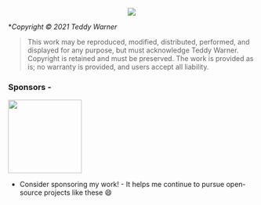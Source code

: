 <center>

 ![](https://teddywarner.org/assets/images/outlinedTeddyWarner.png)

</center>

**Copyright © 2021 Teddy Warner*
> This work may be reproduced, modified, distributed, performed, and displayed for any purpose,
> but must acknowledge Teddy Warner. Copyright is retained and must be preserved. 
> The work is provided as is; no warranty is provided, and users accept all liability.

### Sponsors -
<a href="https://www.pcbway.com/"><img src="https://teddywarner.org/assets/images/VonNiemannProbe/PCBWay.png" width="150"></a>
- Consider sponsoring my work! - It helps me continue to pursue open-source projects like these 😄